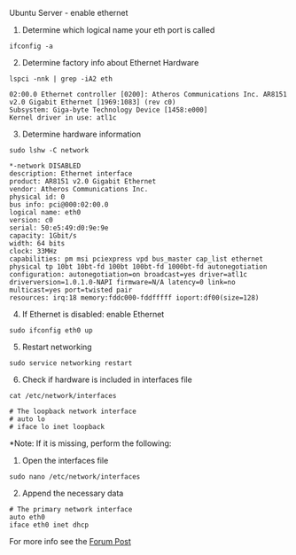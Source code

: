 Ubuntu Server - enable ethernet

1) Determine which logical name your eth port is called
```
ifconfig -a
```
2) Determine factory info about Ethernet Hardware
```
lspci -nnk | grep -iA2 eth

02:00.0 Ethernet controller [0200]: Atheros Communications Inc. AR8151 v2.0 Gigabit Ethernet [1969:1083] (rev c0)
Subsystem: Giga-byte Technology Device [1458:e000]
Kernel driver in use: atl1c
```
3) Determine hardware information
```
sudo lshw -C network

*-network DISABLED
description: Ethernet interface
product: AR8151 v2.0 Gigabit Ethernet
vendor: Atheros Communications Inc.
physical id: 0
bus info: pci@000:02:00.0
logical name: eth0
version: c0
serial: 50:e5:49:d0:9e:9e
capacity: 1Gbit/s
width: 64 bits
clock: 33MHz
capabilities: pm msi pciexpress vpd bus_master cap_list ethernet physical tp 10bt 10bt-fd 100bt 100bt-fd 1000bt-fd autonegotiation
configuration: autonegotiation=on broadcast=yes driver=atl1c driverversion=1.0.1.0-NAPI firmware=N/A latency=0 link=no multicast=yes port=twisted pair
resources: irq:18 memory:fddc000-fddfffff ioport:df00(size=128)
```

4) If Ethernet is disabled: enable Ethernet
```
sudo ifconfig eth0 up
```

5) Restart networking
```
sudo service networking restart
```
6) Check if hardware is included in interfaces file
```
cat /etc/network/interfaces

# The loopback network interface
# auto lo
# iface lo inet loopback
```

*Note: If it is missing, perform the following:

1) Open the interfaces file
```
sudo nano /etc/network/interfaces
```
2) Append the necessary data
```
# The primary network interface
auto eth0
iface eth0 inet dhcp
```

For more info see the [Forum Post](https://ubuntuforums.org/showthread.php?t=2034067)
